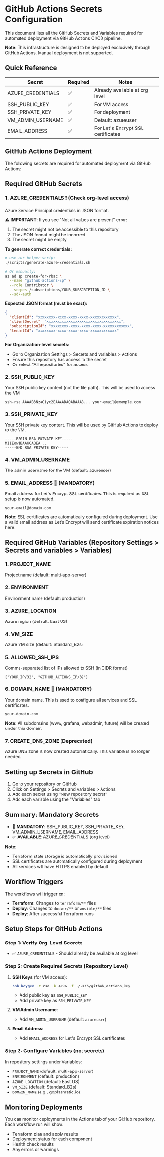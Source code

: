 # GitHub Actions Secrets Configuration

This document lists all the GitHub Secrets and Variables required for automated deployment via GitHub Actions CI/CD pipeline.

**Note**: This infrastructure is designed to be deployed exclusively through GitHub Actions. Manual deployment is not supported.

## Quick Reference

| Secret | Required | Notes |
|--------|----------|-------|
| AZURE_CREDENTIALS | ✅ | Already available at org level |
| SSH_PUBLIC_KEY | ✅ | For VM access |
| SSH_PRIVATE_KEY | ✅ | For deployment |
| VM_ADMIN_USERNAME | ✅ | Default: azureuser |
| EMAIL_ADDRESS | ✅ | For Let's Encrypt SSL certificates |

## GitHub Actions Deployment

The following secrets are required for automated deployment via GitHub Actions:

## Required GitHub Secrets

### 1. AZURE_CREDENTIALS ❗ (Check org-level access)
Azure Service Principal credentials in JSON format.

**⚠️ IMPORTANT**: If you see "Not all values are present" error:
1. The secret might not be accessible to this repository
2. The JSON format might be incorrect
3. The secret might be empty

**To generate correct credentials:**
```bash
# Use our helper script
./scripts/generate-azure-credentials.sh

# Or manually:
az ad sp create-for-rbac \
  --name "github-actions-sp" \
  --role Contributor \
  --scopes /subscriptions/YOUR_SUBSCRIPTION_ID \
  --sdk-auth
```

**Expected JSON format (must be exact):**
```json
{
  "clientId": "xxxxxxxx-xxxx-xxxx-xxxx-xxxxxxxxxxxx",
  "clientSecret": "xxxxxxxxxxxxxxxxxxxxxxxxxxxxxxxxxx",
  "subscriptionId": "xxxxxxxx-xxxx-xxxx-xxxx-xxxxxxxxxxxx",
  "tenantId": "xxxxxxxx-xxxx-xxxx-xxxx-xxxxxxxxxxxx"
}
```

**For Organization-level secrets:**
- Go to Organization Settings > Secrets and variables > Actions
- Ensure this repository has access to the secret
- Or select "All repositories" for access

### 2. SSH_PUBLIC_KEY
Your SSH public key content (not the file path). This will be used to access the VM.
```
ssh-rsa AAAAB3NzaC1yc2EAAAADAQABAAAB... your-email@example.com
```

### 3. SSH_PRIVATE_KEY
Your SSH private key content. This will be used by GitHub Actions to deploy to the VM.
```
-----BEGIN RSA PRIVATE KEY-----
MIIEowIBAAKCAQEA...
-----END RSA PRIVATE KEY-----
```

### 4. VM_ADMIN_USERNAME
The admin username for the VM (default: azureuser)

### 5. EMAIL_ADDRESS 🔴 (MANDATORY)
Email address for Let's Encrypt SSL certificates. This is required as SSL setup is now automated.
```
your-email@domain.com
```
**Note**: SSL certificates are automatically configured during deployment. Use a valid email address as Let's Encrypt will send certificate expiration notices here.

## Required GitHub Variables (Repository Settings > Secrets and variables > Variables)

### 1. PROJECT_NAME
Project name (default: multi-app-server)

### 2. ENVIRONMENT
Environment name (default: production)

### 3. AZURE_LOCATION
Azure region (default: East US)

### 4. VM_SIZE
Azure VM size (default: Standard_B2s)

### 5. ALLOWED_SSH_IPS
Comma-separated list of IPs allowed to SSH (in CIDR format)
```
["YOUR_IP/32", "GITHUB_ACTIONS_IP/32"]
```

### 6. DOMAIN_NAME 🔴 (MANDATORY)
Your domain name. This is used to configure all services and SSL certificates.
```
your-domain.com
```
**Note**: All subdomains (www, grafana, webadmin, future) will be created under this domain.

### 7. CREATE_DNS_ZONE (Deprecated)
Azure DNS zone is now created automatically. This variable is no longer needed.

## Setting up Secrets in GitHub

1. Go to your repository on GitHub
2. Click on Settings > Secrets and variables > Actions
3. Add each secret using "New repository secret"
4. Add each variable using the "Variables" tab

## Summary: Mandatory Secrets

- 🔴 **MANDATORY**: SSH_PUBLIC_KEY, SSH_PRIVATE_KEY, VM_ADMIN_USERNAME, EMAIL_ADDRESS
- ✅ **AVAILABLE**: AZURE_CREDENTIALS (org level)

**Note**: 
- Terraform state storage is automatically provisioned
- SSL certificates are automatically configured during deployment
- All services will have HTTPS enabled by default

## Workflow Triggers

The workflows will trigger on:
- **Terraform**: Changes to `terraform/**` files
- **Deploy**: Changes to `docker/**` or `ansible/**` files
- **Deploy**: After successful Terraform runs

## Setup Steps for GitHub Actions

### Step 1: Verify Org-Level Secrets
- ✅ `AZURE_CREDENTIALS` - Should already be available at org level

### Step 2: Create Required Secrets (Repository Level)
1. **SSH Keys** (for VM access):
   ```bash
   ssh-keygen -t rsa -b 4096 -f ~/.ssh/github_actions_key
   ```
   - Add public key as `SSH_PUBLIC_KEY`
   - Add private key as `SSH_PRIVATE_KEY`

2. **VM Admin Username**:
   - Add `VM_ADMIN_USERNAME` (default: `azureuser`)

3. **Email Address**:
   - Add `EMAIL_ADDRESS` for Let's Encrypt SSL certificates

### Step 3: Configure Variables (not secrets)
In repository settings under Variables:
- `PROJECT_NAME` (default: multi-app-server)
- `ENVIRONMENT` (default: production)
- `AZURE_LOCATION` (default: East US)
- `VM_SIZE` (default: Standard_B2s)
- `DOMAIN_NAME` (e.g., goplasmatic.io)

## Monitoring Deployments

You can monitor deployments in the Actions tab of your GitHub repository. Each workflow run will show:
- Terraform plan and apply results
- Deployment status for each component
- Health check results
- Any errors or warnings